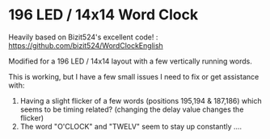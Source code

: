 # 196 LED / 14x14 Word Clock

Heavily based on Bizit524's excellent code! : https://github.com/bizit524/WordClockEnglish

Modified for a 196 LED / 14x14 layout with a few vertically running words.

This is working, but I have a few small issues I need to fix or get assistance with:

 1. Having a slight flicker of a few words (positions 195,194 & 187,186) which seems to be timing related? (changing the delay value changes the flicker)
 2. The word "O'CLOCK" and "TWELV" seem to stay up constantly .... 

